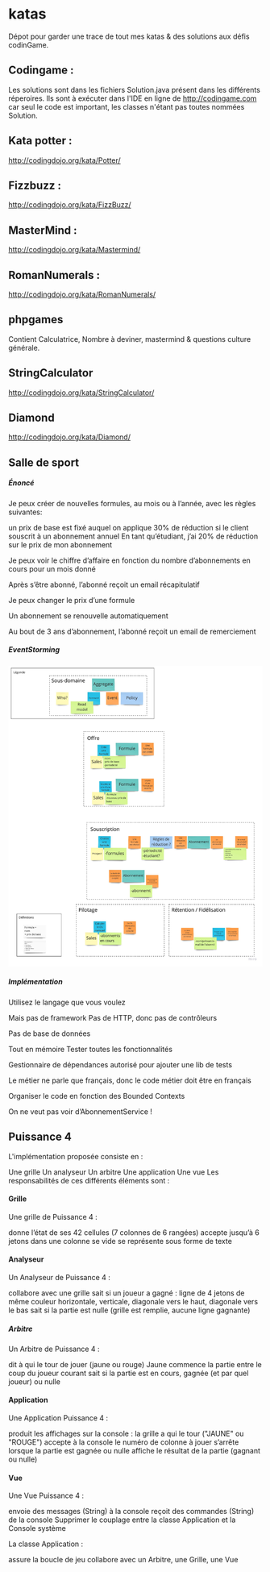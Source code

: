# katas

Dépot pour garder une trace de tout mes katas & des solutions aux défis codinGame.

## Codingame :
Les solutions sont dans les fichiers Solution.java présent dans les différents réperoires. Ils sont à exécuter dans l'IDE en ligne de http://codingame.com car seul le code est important, les classes n'étant pas toutes nommées Solution.

## Kata potter :
http://codingdojo.org/kata/Potter/

## Fizzbuzz :
http://codingdojo.org/kata/FizzBuzz/

## MasterMind :
http://codingdojo.org/kata/Mastermind/

## RomanNumerals :
http://codingdojo.org/kata/RomanNumerals/

## phpgames
Contient Calculatrice, Nombre à deviner, mastermind & questions culture générale.

## StringCalculator
http://codingdojo.org/kata/StringCalculator/

## Diamond
http://codingdojo.org/kata/Diamond/

## Salle de sport
##### Énoncé
Je peux créer de nouvelles formules, au mois ou à l’année, avec les règles suivantes:

un prix de base est fixé
auquel on applique 30% de réduction si le client souscrit à un abonnement annuel
En tant qu’étudiant, j’ai 20% de réduction sur le prix de mon abonnement

Je peux voir le chiffre d’affaire en fonction du nombre d’abonnements en cours pour un mois donné

Après s’être abonné, l’abonné reçoit un email récapitulatif

Je peux changer le prix d’une formule

Un abonnement se renouvelle automatiquement

Au bout de 3 ans d’abonnement, l’abonné reçoit un email de remerciement

##### EventStorming
<img src="https://github.com/LaurineObriot/katas/blob/master/ressources/oui.jpg">

##### Implémentation
Utilisez le langage que vous voulez

Mais pas de framework
Pas de HTTP, donc pas de contrôleurs

Pas de base de données

Tout en mémoire
Tester toutes les fonctionnalités

Gestionnaire de dépendances autorisé pour ajouter une lib de tests

Le métier ne parle que français, donc le code métier doit être en français

Organiser le code en fonction des Bounded Contexts

On ne veut pas voir d’AbonnementService !


## Puissance 4
L'implémentation proposée consiste en :

Une grille
Un analyseur
Un arbitre
Une application
Une vue
Les responsabilités de ces différents éléments sont :

#### Grille
Une grille de Puissance 4 :

donne l’état de ses 42 cellules (7 colonnes de 6 rangées)
accepte jusqu’à 6 jetons dans une colonne
se vide
se représente sous forme de texte
#### Analyseur
Un Analyseur de Puissance 4 :

collabore avec une grille
sait si un joueur a gagné :
ligne de 4 jetons de même couleur
horizontale, verticale, diagonale vers le haut,
diagonale vers le bas
sait si la partie est nulle (grille est remplie, aucune ligne gagnante)
##### Arbitre
Un Arbitre de Puissance 4 :

dit à qui le tour de jouer (jaune ou rouge)
Jaune commence la partie
entre le coup du joueur courant
sait si la partie est en cours, gagnée (et par quel joueur) ou nulle
#### Application
Une Application Puissance 4 :

produit les affichages sur la console :
la grille
a qui le tour ("JAUNE" ou "ROUGE")
accepte à la console le numéro de colonne à jouer
s’arrête lorsque la partie est gagnée ou nulle
affiche le résultat de la partie (gagnant ou nulle)
#### Vue
Une Vue Puissance 4 :

envoie des messages (String) à la console
reçoit des commandes (String) de la console
Supprimer le couplage entre la classe Application et la Console système

La classe Application :

assure la boucle de jeu
collabore avec un Arbitre, une Grille, une Vue
